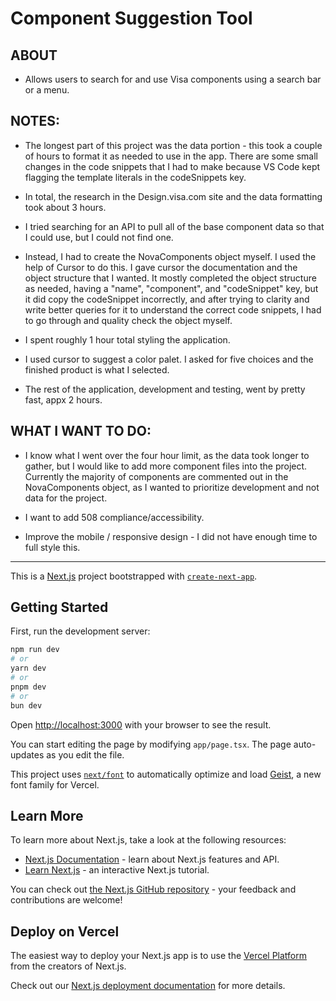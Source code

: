 # Component Suggestion Tool

## ABOUT

- Allows users to search for and use Visa components using a search bar or a menu.

## NOTES:

- The longest part of this project was the data portion - this took a couple of hours to format it as needed to use in the app. There are some small changes in the code snippets that I had to make because VS Code kept flagging the template literals in the codeSnippets key.
- In total, the research in the Design.visa.com site and the data formatting took about 3 hours.

- I tried searching for an API to pull all of the base component data so that I could use, but I could not find one.

- Instead, I had to create the NovaComponents object myself. I used the help of Cursor to do this. I gave cursor the documentation and the object structure that I wanted. It mostly completed the object structure as needed, having a "name", "component", and "codeSnippet" key, but it did copy the codeSnippet incorrectly, and after trying to clarity and write better queries for it to understand the correct code snippets, I had to go through and quality check the object myself.

- I spent roughly 1 hour total styling the application.
- I used cursor to suggest a color palet. I asked for five choices and the finished product is what I selected.

- The rest of the application, development and testing, went by pretty fast, appx 2 hours.

## WHAT I WANT TO DO:

- I know what I went over the four hour limit, as the data took longer to gather, but I would like to add more component files into the project. Currently the majority of components are commented out in the NovaComponents object, as I wanted to prioritize development and not data for the project.

- I want to add 508 compliance/accessibility.

- Improve the mobile / responsive design - I did not have enough time to full style this.

---

This is a [Next.js](https://nextjs.org) project bootstrapped with [`create-next-app`](https://nextjs.org/docs/app/api-reference/cli/create-next-app).

## Getting Started

First, run the development server:

```bash
npm run dev
# or
yarn dev
# or
pnpm dev
# or
bun dev
```

Open [http://localhost:3000](http://localhost:3000) with your browser to see the result.

You can start editing the page by modifying `app/page.tsx`. The page auto-updates as you edit the file.

This project uses [`next/font`](https://nextjs.org/docs/app/building-your-application/optimizing/fonts) to automatically optimize and load [Geist](https://vercel.com/font), a new font family for Vercel.

## Learn More

To learn more about Next.js, take a look at the following resources:

- [Next.js Documentation](https://nextjs.org/docs) - learn about Next.js features and API.
- [Learn Next.js](https://nextjs.org/learn) - an interactive Next.js tutorial.

You can check out [the Next.js GitHub repository](https://github.com/vercel/next.js) - your feedback and contributions are welcome!

## Deploy on Vercel

The easiest way to deploy your Next.js app is to use the [Vercel Platform](https://vercel.com/new?utm_medium=default-template&filter=next.js&utm_source=create-next-app&utm_campaign=create-next-app-readme) from the creators of Next.js.

Check out our [Next.js deployment documentation](https://nextjs.org/docs/app/building-your-application/deploying) for more details.
